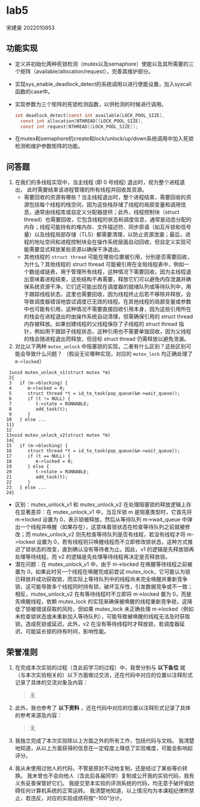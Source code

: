 # lab5

宋建昊 2022010853

## 功能实现

- 定义并初始化两种死锁检测（mutex以及semaphore）使能以及其所需要的三个矩阵（available/allocation/request），完善其维护部分。

- 实现sys_enable_deadlock_detect的系统调用以进行使能设置，加入syscall函数的case中。

- 实现参数为三个矩阵的死锁检测函数，以供检测的时候进行调用。

  ```c
  int deadlock_detect(const int available[LOCK_POOL_SIZE],
  	const int allocation[NTHREAD][LOCK_POOL_SIZE],
  	const int request[NTHREAD][LOCK_POOL_SIZE]);
  ```

- 在mutex和semaphore的create和lock/unlock/up/down系统调用中加入死锁检测和维护参数矩阵的功能。

## 问答题

1. 在我们的多线程实现中，当主线程 (即 0 号线程) 退出时，视为整个进程退出， 此时需要结束该进程管理的所有线程并回收其资源。
   - 需要回收的资源有哪些？当主线程退出时，整个进程结束，需要回收的资源包括每个线程的栈空间，因为这些栈存储了线程的局部变量和调用信息，通常由线程库或自定义分配器提供；此外，线程控制块（struct thread）也需要回收，它包含线程的状态和调度信息，通常是动态分配的内存；线程可能持有的堆内存、文件描述符、同步原语（如互斥锁和信号量）以及线程局部存储（TLS）都需要清理，以防止资源泄漏；最后，进程的地址空间和进程控制块会在操作系统层面自动回收，但自定义实现可能需要显式释放某些资源以确保干净退出。
   - 其他线程的 `struct thread` 可能在哪些位置被引用，分别是否需要回收，为什么？其他线程的 struct thread 可能被引用在全局线程表中，例如一个数组或链表，用于管理所有线程，这种情况下需要回收，因为主线程退出意味着进程结束，这些结构不再需要，释放它们可以避免内存泄漏并确保系统资源干净。它们还可能出现在调度器的就绪队列或等待队列中，用于跟踪线程状态，这里也需要回收，因为线程终止后若不移除并释放，会导致调度器错误地尝试调度已无效的线程。在其他线程的局部变量或参数中也可能有引用，这种情况不需要直接回收引用本身，因为这些引用所在的栈会在进程退出时由操作系统自动清理，但需确保引用的 struct thread 内存被释放。如果创建线程的父线程保存了子线程的 struct thread 指针，例如用于跟踪子线程状态，这种引用也不需要单独回收，因为父线程的栈会随进程退出而释放，但目标 struct thread 仍需释放以避免泄漏。
2. 对比以下两种 `mutex_unlock` 中阻塞锁的实现，二者有什么区别？这些区别可能会导致什么问题？ （假设无论哪种实现，对应的 `mutex_lock` 均正确处理了 `m->locked`）

```
 1void mutex_unlock_v1(struct mutex *m)
 2{
 3   if (m->blocking) {
 4      m->locked = 0;
 5      struct thread *t = id_to_task(pop_queue(&m->wait_queue));
 6      if (t != NULL) {
 7         t->state = RUNNABLE;
 8         add_task(t);
 9      }
10   } else ...
11}
12
13void mutex_unlock_v2(struct mutex *m)
14{
15   if (m->blocking) {
16      struct thread *t = id_to_task(pop_queue(&m->wait_queue));
17      if (t == NULL) {
18         m->locked = 0;
19      } else {
20         t->state = RUNNABLE;
21         add_task(t);
22      }
23   } else ...
24}
```

- 区别：mutex_unlock_v1 和 mutex_unlock_v2 在处理阻塞锁的释放逻辑上存在显著差异：在 mutex_unlock_v1 中，当互斥锁 m 是阻塞类型时，它首先将 m->locked 设置为 0，表示锁被释放，然后从等待队列 m->wait_queue 中弹出一个线程并唤醒（如果存在），这意味着锁状态在检查等待队列之前就被修改；而 mutex_unlock_v2 则先检查等待队列是否有线程，若没有线程才将 m->locked 设置为 0，若有线程则只唤醒线程而不立即修改锁状态，这种方式推迟了锁状态的改变，直到确认没有等待者为止。因此，v1 的逻辑是先释放锁再处理等待线程，而 v2 的逻辑是先处理等待线程再决定是否释放锁。
- 潜在问题：在 mutex_unlock_v1 中，由于 m->locked 在唤醒等待线程之前被置为 0，如果此时另一个线程在唤醒完成前尝试 mutex_lock，它可能认为锁已释放并成功获取锁，而实际上等待队列中的线程尚未完全唤醒并重新竞争锁，这可能导致多个线程同时持有锁，破坏互斥性，引发数据竞争或不一致；相反，mutex_unlock_v2 在有等待线程时不立即将 m->locked 置为 0，而是先唤醒线程，依赖 mutex_lock 的实现来确保被唤醒的线程重新竞争锁，这降低了锁被错误获取的风险，但如果 mutex_lock 未正确处理 m->locked（例如未检查锁状态或未重新加入等待队列），可能导致被唤醒的线程无法及时获取锁，造成死锁或延迟。此外，v2 在没有等待线程时才释放锁，若调度器延迟，可能延长锁的持有时间，影响性能。

## 荣誉准则

1. 在完成本次实验的过程（含此前学习的过程）中，我曾分别与 **以下各位** 就（与本次实验相关的）以下方面做过交流，还在代码中对应的位置以注释形式记录了具体的交流对象及内容：

   > 无
   >
2. 此外，我也参考了 **以下资料** ，还在代码中对应的位置以注释形式记录了具体的参考来源及内容：

   > 无
   >
3. 我独立完成了本次实验除以上方面之外的所有工作，包括代码与文档。 我清楚地知道，从以上方面获得的信息在一定程度上降低了实验难度，可能会影响起评分。
4. 我从未使用过他人的代码，不管是原封不动地复制，还是经过了某些等价转换。 我未曾也不会向他人（含此后各届同学）复制或公开我的实验代码，我有义务妥善保管好它们。 我提交至本实验的评测系统的代码，均无意于破坏或妨碍任何计算机系统的正常运转。 我清楚地知道，以上情况均为本课程纪律所禁止，若违反，对应的实验成绩将按“-100”分计。